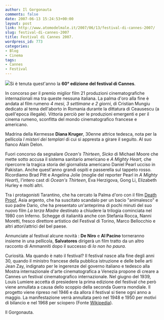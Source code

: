 ```yaml
---
author: Il Gorgonauta
comments: false
date: 2007-06-13 15:24:53+00:00
layout: post
link: http://www.atomodelmale.it/2007/06/13/festival-di-cannes-2007/
slug: festival-di-cannes-2007
title: Festival di Cannes 2007.
wordpress_id: 773
categories:
- Blog
- Cinema
tags:
- Cannes
- Festival
---
```


![](http://www.atomodelmale.it/wp-content/uploads/2008/10/festivaldicannes301-300x209.jpg)Si è tenuta quest'anno la **60° edizione del festival di Cannes**.

In concorso per il premio miglior film 21 produzioni cinematografiche internazionali ma tra queste nessuna italiana. La palma d'oro alla fine è andata al film rumeno _4 mesi, 3 settimane e 2 giorni_, di Cristian Mungiu dedicato al tema dell'aborto in Romania durante la dittatura di Ceausescu (a quell'epoca illegale). Vittoria perciò per le produzioni emergenti e per il cinema rumeno, sconfitta del mondo cinematografico francese e americano.

Madrina della Kermesse **Diana Kruger**, 30enne attrice tedesca, nota per la pellicola _I misteri dei templari_ di cui si appresta a girare il seguito. Al suo fianco Alain Delon.

<!-- more -->


Fuori concorso da segnalare _Ocean's Thirteen_, _Sicko_ di Michael Moore che mette sotto accusa il sistema sanitario americano e _A Mighty Heart,_ che ripercorre la tragica storia del giornalista americano Daniel Pearl ucciso in Pakistan. Anche quest'anno grandi ospiti e passerella sul tappeto rosso. Ricordiamo Brad Pitt e Angelina Jolie (moglie del reporter Pearl in _A Mighty Heart_), l'intero cast di _Ocean's Thirteen_, Eva Herzigova, Gong Li, Elizabeth Hurley e molti altri.

Tra i protagonisti Tarantino, che ha cercato la Palma d'oro con il film [Death Proof](http://www.atomodelmale.it/2007/06/13/death-proof-a-prova-di-morte/), Asia argento, che ha suscitato scandalo per un bacio "animalesco" e suo padre Dario, che ha presentato un'anteprima di pochi minuti del suo nuovo film _La terza Madre_ destinato a chiudere la trilogia cominciata nel 1980 con Inferno. Schegge di italianità anche con Stefania Rocca, Nanni Moretti, fresco direttore artistico del Festival di Torino, Marco Bellocchio e altri attori/attrici del bel paese.

Annunciate al festival alcune novità : **De Niro** e **Al Pacino** torneranno insieme in una pellicola, **Salvatores** dirigerà un film tratto da un altro racconto di Ammanniti dopo il successo di _Io non ho paura_.

Curiosità. Ma quando è nato il festival? Il festival nasce alla fine degli anni 30, quando il ministro francese della pubblica istruzione e delle belle arti Jean Zay, indignato per le ingerenze del governo italiano e tedesco alla Mostra internazionale d'arte cinematografica a Venezia propone di creare a Cannes un festival cinematografico internazionale. Nel giugno del 1939, Louis Lumiere accetta di presiedere la prima edizione del festival che però viene annullata a causa dello scoppio della seconda Guerra mondiale. Il progetto viene ripreso nel 1946 e da allora il festival si tiene ogni anno a maggio. La manifestazione verrà annullata però nel 1948 e 1950 per motivi di bilancio e nel 1968 per sciopero (Fonte [Wikipedia](http://it.wikipedia.org/)).

Il Gorgonauta.

